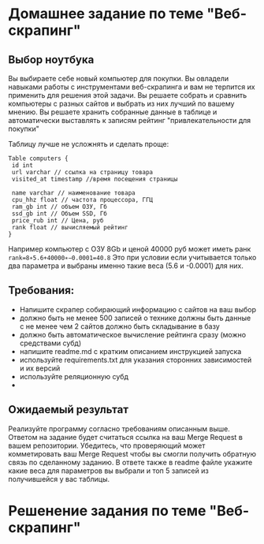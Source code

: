 # Домашнее задание по теме "Веб-скрапинг"
## Выбор ноутбука
Вы выбираете себе новый компьютер для покупки. Вы овладели навыками работы с инструментами веб-скрапинга и вам не терпится их применить для решения этой задачи. Вы решаете собрать и сравнить компьютеры с разных сайтов и выбрать из них лучший по вашему мнению. Вы решаете хранить собранные данные в таблице и автоматически выставлять к записям рейтинг "привлекательности для покупки"

Таблицу лучше не усложнять и сделать проще:
 ```
 Table computers {
  id int 
  url varchar // ссылка на страницу товара
  visited_at timestamp //время посещения страницы

  name varchar // наименование товара
  cpu_hhz float // частота процессора, ГГЦ
  ram_gb int // объем ОЗУ, Гб
  ssd_gb int // Объем SSD, Гб
  price_rub int // Цена, руб
  rank float // вычисляемый рейтинг
}
 ```
Например компьютер с ОЗУ 8Gb и ценой 40000 руб может иметь ранк
                      ```
                     rank=8∗5.6+40000∗−0.0001=40.8
                      ```
Это при условии если учитывается только два параметра и выбраны именно такие веса (5.6 и -0.0001) для них.

## Требования:
 - Напишите скрапер собирающий информацию с сайтов на ваш выбор 
 - должно быть не менее 500 записей о технике должны быть данные с не менее чем 2 сайтов должно быть складывание в базу
 - должно быть автоматическое вычисление рейтинга сразу (можно средствами субд)
 - напишите readme.md с кратким описанием инструкцией запуска
 - используйте requirements.txt для указания сторонних зависимостей и их версий
 - используйте реляционную субд
 -
## Ожидаемый результат
Реализуйте программу согласно требованиям описанным выше.
Ответом на задание будет считаться ссылка на ваш Merge Request в вашем репозитории. Убедитесь, что проверяющий может комметировать ваш Merge Request чтобы вы смогли получить обратную связь по сделанному заданию.
В ответе также в readme файле укажите какие веса для параметров вы выбрали и топ 5 записей из получившейся у вас таблицы.

# Решенение задания по теме "Веб-скрапинг"
